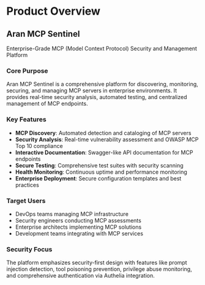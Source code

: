 # Product Overview

## Aran MCP Sentinel

Enterprise-Grade MCP (Model Context Protocol) Security and Management Platform

### Core Purpose
Aran MCP Sentinel is a comprehensive platform for discovering, monitoring, securing, and managing MCP servers in enterprise environments. It provides real-time security analysis, automated testing, and centralized management of MCP endpoints.

### Key Features
- **MCP Discovery**: Automated detection and cataloging of MCP servers
- **Security Analysis**: Real-time vulnerability assessment and OWASP MCP Top 10 compliance
- **Interactive Documentation**: Swagger-like API documentation for MCP endpoints
- **Secure Testing**: Comprehensive test suites with security scanning
- **Health Monitoring**: Continuous uptime and performance monitoring
- **Enterprise Deployment**: Secure configuration templates and best practices

### Target Users
- DevOps teams managing MCP infrastructure
- Security engineers conducting MCP assessments
- Enterprise architects implementing MCP solutions
- Development teams integrating with MCP services

### Security Focus
The platform emphasizes security-first design with features like prompt injection detection, tool poisoning prevention, privilege abuse monitoring, and comprehensive authentication via Authelia integration.